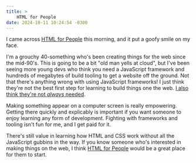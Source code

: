 ```yaml
---
title: >
    HTML for People
date: 2024-10-11 10:24:54 -0300
---
```


I came across [HTML for People](https://htmlforpeople.com) this morning, and it put a goofy smile on my face.

I'm a grouchy 40-something who's been creating things for the web since the mid-90's. This is going to be a bit "old man yells at cloud", but I've been seeing more young devs who think you need a JavaScript framework and hundreds of megabytes of build tooling to get a website off the ground. Not that there's anything wrong with using JavaScript frameworks! I just think they're not the best first step for learning to build things one the web. [I also think they're not *always* needed](https://www.shindigital.com/blogposts/punk_rock_software_at_next_weeks_halihax_160).

Making something appear on a computer screen is really empowering. Getting there quickly and explicably is important if you want someone to enjoy learning any form of development. Fighting with frameworks and tooling isn't fun for me, and I get paid for it.

There's still value in learning how HTML and CSS work without all the JavaScript gubbins in the way. If you know someone who's interested in making things on the web, I think [HTML for People](https://htmlforpeople.com) would be a great place for them to start.

